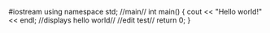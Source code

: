 #iostream
using namespace std;
//main//
int main() 
{
 cout << "Hello world!" << endl;
 //displays hello world//
 //edit test//
 return 0;
 }
